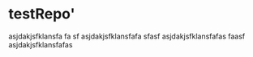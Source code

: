 # testRepo'


asjdakjsfklansfa
fa
sf
asjdakjsfklansfafa
sfasf
asjdakjsfklansfafas
faasf
asjdakjsfklansfafas

